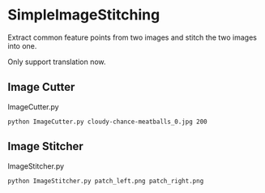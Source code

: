 # SimpleImageStitching
Extract common feature points from two images and stitch the two images into one. 

Only support translation now.

## Image Cutter
ImageCutter.py
```
python ImageCutter.py cloudy-chance-meatballs_0.jpg 200
```

## Image Stitcher
ImageStitcher.py
```
python ImageStitcher.py patch_left.png patch_right.png
```
